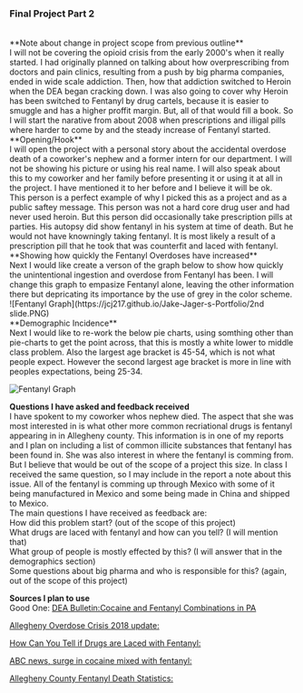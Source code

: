 ### **Final Project Part 2** 
<br/>
**Note about change in project scope from previous outline**<br/>
I will not be covering the opioid crisis from the early 2000's when it really started. I had originally planned on talking about how overprescribing from doctors and pain clinics, resulting from a push by big pharma companies, ended in wide scale addiction. Then, how that addiction switched to Heroin when the DEA began cracking down. I was also going to cover why Heroin has been switched to Fentanyl by drug cartels, because it is easier to smuggle and has a higher proffit margin. But, all of that would fill a book. So I will start the narative from about 2008 when prescriptions and illigal pills where harder to come by and the steady increase of Fentanyl started.
**Opening/Hook**<br/>
I will open the project with a personal story about the accidental overdose death of a coworker's nephew and a former intern for our department. I will not be showing his picture or using his real name. I will also speak about this to my coworker and her family before presenting it or using it at all in the project. I have mentioned it to her before and I believe it will be ok. <br/>
This person is a perfect example of why I picked this as a project and as a public saftey message. This person was not a hard core drug user and had never used heroin. But this person did occasionally take prescription pills at parties. His autopsy did show fentanyl in his system at time of death. But he would not have knowningly taking fentanyl. It is most likely a result of a prescription pill that he took that was counterfit and laced with fentanyl. <br/>
**Showing how quickly the Fentanyl Overdoses have increased**<br/>
Next I would like create a verson of the graph below to show how quickly the unintentional ingestion and overdose from Fentanyl has been. I will change this graph to empasize Fentanyl alone, leaving the other information there but depricating its importance by the use of grey in the color scheme.<br/>
![Fentanyl Graph](https://jcj217.github.io/Jake-Jager-s-Portfolio/2nd slide.PNG)<br/>
**Demographic Incidence**<br/>
Next I would like to re-work the below pie charts, using somthing other than pie-charts to get the point across, that this is mostly a white lower to middle class problem. Also the largest age bracket is 45-54, which is not what people expect. However the second largest age bracket is more in line with peoples expectations, being 25-34.<br/>

![Fentanyl Graph](https://jcj217.github.io/Jake-Jager-s-Portfolio/Demographics.PNG)<br/>




**Questions I have asked and feedback received**<br/>
I have spokent to my coworker whos nephew died. The aspect that she was most interested in is what other more common recriational drugs is fentanyl appearing in in Allegheny county. This information is in one of my reports and I plan on including a list of common illicite substances that fentanyl has been found in. She was also interest in where the fentanyl is comming from. But I believe that would be out of the scope of a project this size. In class I received the same question, so I may include in the report a note about this issue. All of the fentanyl is comming up through Mexico with some of it being manufactured in Mexico and some being made in China and shipped to Mexico.<br/>
The main questions I have received as feedback are:<br/>
How did this problem start? (out of the scope of this project)<br/>
What drugs are laced with fentanyl and how can you tell? (I will mention that)<br/>
What group of people is mostly effected by this? (I will answer that in the demographics section)<br/>
Some questions about big pharma and who is responsible for this? (again, out of the scope of this project)

**Sources I plan to use**<br/>
Good One:
[DEA Bulletin:Cocaine and Fentanyl Combinations in PA ](https://www.dea.gov/sites/default/files/2018-07/BUL-061-18%20Cocaine%20Fentanyl%20Combination%20in%20Pennsylvania%20--%20UNCLASSIFIED.PDF)<br/>  

[Allegheny Overdose Crisis 2018 update:](https://www.overdosefreepa.pitt.edu/wp-content/uploads/2018/09/KarlWilliama_Summer-Conference2018.pdf)<br/>  

[How Can You Tell if Drugs are Laced with Fentanyl:](https://oceanbreezerecovery.org/opioids/fentanyl/laced/)<br/>  

[ABC news, surge in cocaine mixed with fentanyl:](https://abcnews.go.com/US/crisis-surge-cocaine-mixed-fentanyl-communities-law-enforcement/story?id=63846815)<br/> 

[Allegheny County Fentanyl Death Statistics:](https://www.livestories.com/statistics/pennsylvania/allegheny-county-fentanyl-deaths-mortality)<br/>
  
